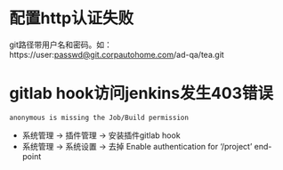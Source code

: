 # 配置http认证失败
git路径带用户名和密码。如：https://user:passwd@git.corpautohome.com/ad-qa/tea.git

# gitlab hook访问jenkins发生403错误
`anonymous is missing the Job/Build permission`
- 系统管理 -> 插件管理 -> 安装插件gitlab hook 
- 系统管理 -> 系统设置 -> 去掉 Enable authentication for ‘/project’ end-point

